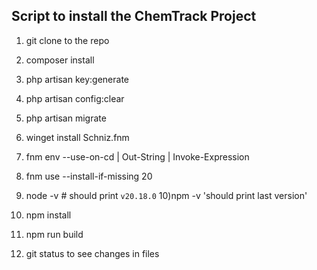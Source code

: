 ## Script to install the ChemTrack Project
1) git clone to the repo
2) composer install
3) php artisan key:generate
4) php artisan config:clear
5) php artisan migrate

6) winget install Schniz.fnm
7) fnm env --use-on-cd | Out-String | Invoke-Expression
8) fnm use --install-if-missing 20
9) node -v # should print `v20.18.0`
10)npm -v 'should print last version'
11) npm install
12) npm run build
13) git status to see changes in files
